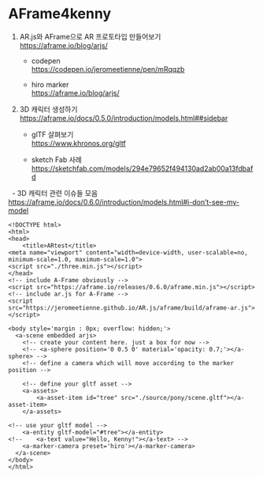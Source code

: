 # AFrame4kenny


1. AR.js와 AFrame으로 AR 프로토타입 만들어보기 <br>
   https://aframe.io/blog/arjs/

   - codepen <br>
      https://codepen.io/jeromeetienne/pen/mRqqzb
   
   - hiro marker <br>
      https://aframe.io/blog/arjs/

2. 3D 캐릭터 생성하기 <br>
   https://aframe.io/docs/0.5.0/introduction/models.html##sidebar
   
   - glTF 살펴보기 <br> 
      https://www.khronos.org/gltf
   
   - sketch Fab 사례 <br>
      https://sketchfab.com/models/294e79652f494130ad2ab00a13fdbafd
      
   - 3D 캐릭터 관련 이슈들 모음 <br>
      https://aframe.io/docs/0.6.0/introduction/models.html#i-don’t-see-my-model

~~~
<!DOCTYPE html>
<html>
<head>
	<title>ARtest</title>
<meta name="viewport" content="width=device-width, user-scalable=no, minimum-scale=1.0, maximum-scale=1.0">
<script src="./three.min.js"></script>
</head>
<!-- include A-Frame obviously -->
<script src="https://aframe.io/releases/0.6.0/aframe.min.js"></script>
<!-- include ar.js for A-Frame -->
<script src="https://jeromeetienne.github.io/AR.js/aframe/build/aframe-ar.js"></script>

<body style='margin : 0px; overflow: hidden;'>
  <a-scene embedded arjs>
    <!-- create your content here. just a box for now -->
    <!-- <a-sphere position='0 0.5 0' material='opacity: 0.7;'></a-sphere> -->
    <!-- define a camera which will move according to the marker position -->

    <!-- define your gltf asset -->
	<a-assets>
  		<a-asset-item id="tree" src="./source/pony/scene.gltf"></a-asset-item>
	</a-assets>

<!-- use your gltf model -->
	<a-entity gltf-model="#tree"></a-entity>
<!-- 	<a-text value="Hello, Kenny!"></a-text> -->
    <a-marker-camera preset='hiro'></a-marker-camera>
  </a-scene>
</body>
</html>
~~~
